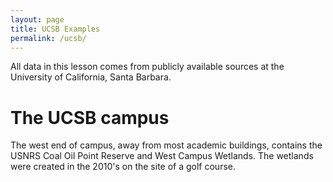 ```yaml
---
layout: page
title: UCSB Examples
permalink: /ucsb/
---
```

All data in this lesson comes from publicly available sources at the University of California, Santa Barbara.

# The UCSB campus
The west end of campus, away from most academic buildings, contains the USNRS Coal Oil
Point Reserve and West Campus Wetlands. The wetlands were created in the 2010's on the
site of a golf course.
